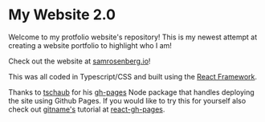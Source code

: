 # My Website 2.0

Welcome to my protfolio website's repository! This is my newest attempt at creating a website portfolio to highlight who I am!

Check out the website at [samrosenberg.io](https://samrosenberg.io/)!

This was all coded in Typescript/CSS and built using the [React Framework](https://reactjs.org/).

Thanks to [tschaub](https://github.com/tschaub) for his [gh-pages](https://github.com/tschaub/gh-pages) Node package that handles deploying the site using Github Pages. If you would like to try this for yourself also check out [gitname's](https://github.com/gitname) tutorial at [react-gh-pages](https://github.com/gitname/react-gh-pages).
